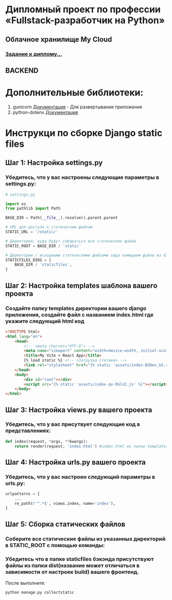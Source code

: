 # Дипломный проект по профессии «Fullstack-разработчик на Python»
## Облачное хранилище My Cloud
### [Задание к диплому...](https://github.com/netology-code/fpy-diplom/blob/main/README.md)
## BACKEND
# Дополнительные библиотеки:
1. gunicorn [Документация](https://gunicorn.org/) - Для развертывания приложения
2. python-dotenv [Документация](https://pypi.org/project/python-dotenv/)
# Инструкци по сборке Django static files
## Шаг 1: Настройка settings.py
### Убедитесь, что у вас настроены следующие параметры в settings.py:
```python
# settings.py

import os
from pathlib import Path

BASE_DIR = Path(__file__).resolve().parent.parent

# URL для доступа к статическим файлам
STATIC_URL = '/static/'

# Директория, куда будут собираться все статические файлы
STATIC_ROOT = BASE_DIR / 'static'

# Директории с исходными статическими файлами сюда помещаем файлы из dist фронтенда
STATICFILES_DIRS = [
    BASE_DIR / 'staticfiles',
]
```
## Шаг 2: Настройка templates шаблона вашего проекта
### Создайте папку templates директории вашего django приложения, создайте файл с названием index.html где укажите следующий html код
```html
<!DOCTYPE html>
<html lang="en">
    <head>
        <!-- <meta charset="UTF-8"> -->
        <meta name="viewport" content="width=device-width, initial-scale=1.0">
        <title>My Vite + React App</title>
        {% load static %} <!-- <Загрузка статики> -->
        <link rel="stylesheet" href="{% static 'assets/index-B5Dms_GS.css' %}"> <!-- <Название css файла в папке static> -->
    </head>
    <body>
        <div id="root"></div>
        <script src="{% static 'assets/index-qv-RGlnI.js' %}"></script> <!-- <Название js файла в папке static> -->
    </body>
</html>
```
## Шаг 3: Настройка views.py вашего проекта
### Убедитесь, что у вас присутвует следующие код в представлениях:
```python
def index(request, *args, **kwargs):
    return render(request, 'index.html') #index.html из папки templates
```
## Шаг 4: Настройка urls.py вашего проекта
### Убедитесь, что у вас настроен следующий параметры в urls.py:
```python
urlpatterns = [
    ...
    re_path(r'^.*$', views.index, name='index'),
]
```
## Шаг 5: Сборка статических файлов
### Соберите все статические файлы из указанных директорий в STATIC_ROOT с помощью команды:
### Убедитесь что в папке staticfiles бэкэнда присутствуют файлы из папки dist(название может отличаться в зависимости от настроек build) вашего фронтенд.
После выполните:
```
python manage.py collectstatic
```
